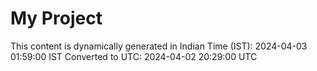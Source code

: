 # My Project

This content is dynamically generated in Indian Time (IST): 2024-04-03 01:59:00 IST
Converted to UTC: 2024-04-02 20:29:00 UTC
